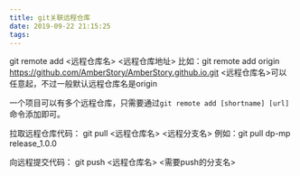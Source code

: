 ```yaml
---
title: git关联远程仓库
date: 2019-09-22 21:15:25
tags:
---
```

git remote add <远程仓库名> <远程仓库地址>
比如：git remote add origin https://github.com/AmberStory/AmberStory.github.io.git 
<远程仓库名>可以任意起，不过一般默认远程仓库名是origin

一个项目可以有多个远程仓库，只需要通过`git remote add [shortname] [url]`命令添加即可。

拉取远程仓库代码：
git pull <远程仓库名> <远程分支名>
例如：git pull dp-mp release_1.0.0

向远程提交代码：
git push <远程仓库名> <需要push的分支名>
